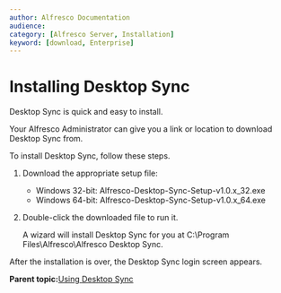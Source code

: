 ```yaml
---
author: Alfresco Documentation
audience: 
category: [Alfresco Server, Installation]
keyword: [download, Enterprise]
---
```


# Installing Desktop Sync

Desktop Sync is quick and easy to install.

Your Alfresco Administrator can give you a link or location to download Desktop Sync from.

To install Desktop Sync, follow these steps.

1.  Download the appropriate setup file:

    -   Windows 32-bit: Alfresco-Desktop-Sync-Setup-v1.0.x\_32.exe
    -   Windows 64-bit: Alfresco-Desktop-Sync-Setup-v1.0.x\_64.exe
2.  Double-click the downloaded file to run it.

    A wizard will install Desktop Sync for you at C:\\Program Files\\Alfresco\\Alfresco Desktop Sync.


After the installation is over, the Desktop Sync login screen appears.

**Parent topic:**[Using Desktop Sync](../concepts/desktopsync-using.md)

